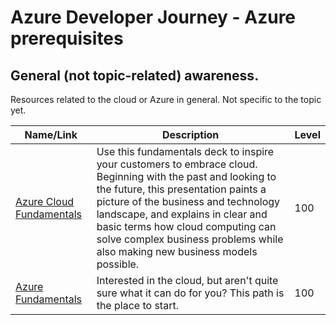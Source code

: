 # Azure Developer Journey - Azure prerequisites

## General (not topic-related) awareness.

Resources related to the cloud or Azure in general. Not specific to the topic yet.

| Name/Link | Description | Level |
| --- | --- | --- |
| [Azure Cloud Fundamentals](https://microsoft.sharepoint.com/sites/Infopedia_G01/Pages/Azure-Cloud-Fundamentals.aspx) |  Use this fundamentals deck to inspire your customers to embrace cloud. Beginning with the past and looking to the future, this presentation paints a picture of the business and technology landscape, and explains in clear and basic terms how cloud computing can solve complex business problems while also making new business models possible. | 100 |
| [Azure Fundamentals](https://docs.microsoft.com/en-us/learn/paths/azure-fundamentals/) | Interested in the cloud, but aren't quite sure what it can do for you? This path is the place to start. | 100 |

